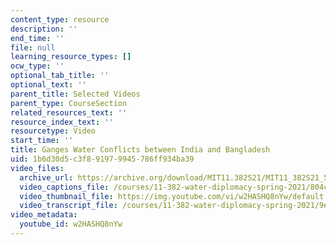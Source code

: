 ```yaml
---
content_type: resource
description: ''
end_time: ''
file: null
learning_resource_types: []
ocw_type: ''
optional_tab_title: ''
optional_text: ''
parent_title: Selected Videos
parent_type: CourseSection
related_resources_text: ''
resource_index_text: ''
resourcetype: Video
start_time: ''
title: Ganges Water Conflicts between India and Bangladesh
uid: 1b6d30d5-c3f8-9197-9945-786ff934ba39
video_files:
  archive_url: https://archive.org/download/MIT11.382S21/MIT11_382S21_5-ganges-water-conflicts_300k.mp4
  video_captions_file: /courses/11-382-water-diplomacy-spring-2021/804c6df228355bebaed8690fb70f6033_w2HASHQ8nYw.vtt
  video_thumbnail_file: https://img.youtube.com/vi/w2HASHQ8nYw/default.jpg
  video_transcript_file: /courses/11-382-water-diplomacy-spring-2021/9e8ea5010a2fd6d5217963a35013e01d_w2HASHQ8nYw.pdf
video_metadata:
  youtube_id: w2HASHQ8nYw
---
```


